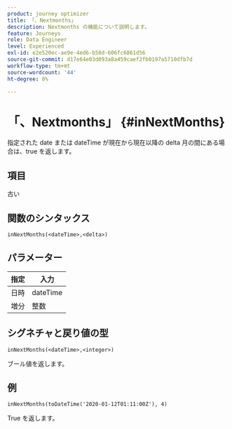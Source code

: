 ```yaml
---
product: journey optimizer
title: 「、Nextmonths」
description: Nextmonths の機能について説明します。
feature: Journeys
role: Data Engineer
level: Experienced
exl-id: e2e520ec-ae9e-4ed6-b50d-606fc6861d56
source-git-commit: d17e64e03d093a8a459caef2fb0197a5710dfb7d
workflow-type: tm+mt
source-wordcount: '44'
ht-degree: 0%

---
```


# 「、Nextmonths」 {#inNextMonths}

指定された date または dateTime が現在から現在以降の delta 月の間にある場合は、true を返します。

## 項目

古い

## 関数のシンタックス

`inNextMonths(<dateTime>,<delta>)`

## パラメーター

| 指定 | 入力 |
|-----------|------------------|
| 日時 | dateTime |
| 増分 | 整数 |

## シグネチャと戻り値の型

`inNextMonths(<dateTime>,<integer>)`

ブール値を返します。

## 例

`inNextMonths(toDateTime('2020-01-12T01:11:00Z'), 4)`

True を返します。
